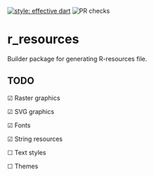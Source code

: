 [![style: effective dart](https://img.shields.io/badge/style-effective_dart-40c4ff.svg)](https://pub.dev/packages/effective_dart)
![PR checks](https://github.com/SolitaryHat/r_resources/workflows/PR%20checks/badge.svg)

# r_resources
Builder package for generating R-resources file.

## TODO
☑ Raster graphics

☑ SVG graphics

☑ Fonts

☑ String resources

☐ Text styles

☐ Themes
